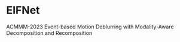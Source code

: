 # EIFNet
ACMMM-2023 Event-based Motion Deblurring with Modality-Aware Decomposition and Recomposition
